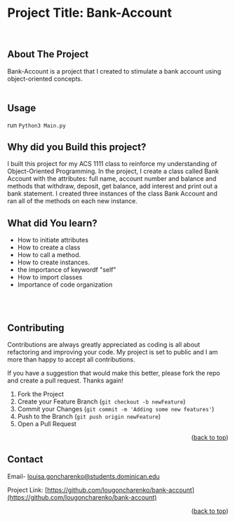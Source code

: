 
# Project Title: Bank-Account
<br>

## About The Project
Bank-Account is a project that I created to stimulate a bank account using object-oriented concepts. 
<br>
<br>

## Usage
run  `Python3 Main.py`


## Why did you Build this project?
I built this project for my ACS 1111 class to reinforce my understanding of Object-Oriented Programming. In the project, I create a class called Bank Account with the attributes: full name, account number and balance and methods that withdraw, deposit, get balance, add interest and print out a bank statement. I created three instances of the class Bank Account and ran all of the methods on each new instance. 
<br>


## What did You learn?
- How to initiate attributes
- How to create a class
- How to call a method.
- How to create instances.
- the importance of keywordf "self"
- How to import classes
- Importance of code organization
<br>
<br>


<!-- CONTRIBUTING -->
## Contributing
Contributions are always greatly appreciated as coding is all about refactoring and improving your code. My project is set to public and I am more than happy to accept all contributions. 

If you have a suggestion that would make this better, please fork the repo and create a pull request. 
Thanks again!

1. Fork the Project
2. Create your Feature Branch (`git checkout -b newFeature`)
3. Commit your Changes (`git commit -m 'Adding some new features'`)
4. Push to the Branch (`git push origin newFeature`)
5. Open a Pull Request

<p align="right">(<a href="#readme-top">back to top</a>)</p>

<!-- CONTACT -->
## Contact

Email- louisa.goncharenko@students.dominican.edu

Project Link: [https://github.com/lougoncharenko/bank-account](https://github.com/lougoncharenko/bank-account)

<p align="right">(<a href="#readme-top">back to top</a>)</p>
